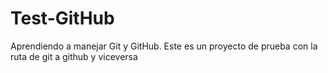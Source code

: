 # Test-GitHub
Aprendiendo a manejar Git y GitHub. 
Este es un proyecto de prueba con la ruta de git a github y viceversa
